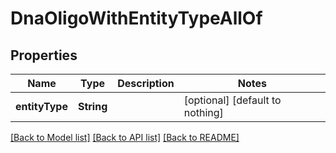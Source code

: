# DnaOligoWithEntityTypeAllOf


## Properties
Name | Type | Description | Notes
------------ | ------------- | ------------- | -------------
**entityType** | **String** |  | [optional] [default to nothing]


[[Back to Model list]](../README.md#models) [[Back to API list]](../README.md#api-endpoints) [[Back to README]](../README.md)


